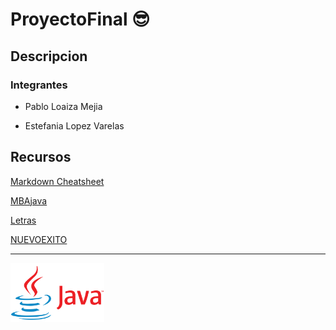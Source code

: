 # ProyectoFinal 😎

## Descripcion

### Integrantes

- Pablo Loaiza Mejia

- Estefania Lopez Varelas 

## Recursos

[Markdown Cheatsheet](https://github.com/adam-p/markdown-here/wiki/Markdown-Cheatsheet)

[MBAjava](https://www.mbajava.com/2012/06/reproductor-o-reproducir-musica-en-java.html)

[Letras](https://www.letras.com/)

[NUEVOEXITO](http://mp3xd-3.nuevoexito.org/)

---

<img src="./src/img/Java-logo.png " width="150">


